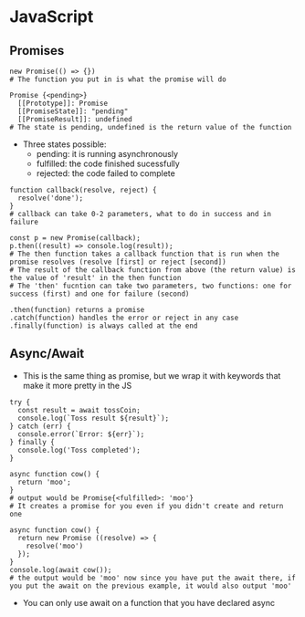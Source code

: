 # JavaScript
## Promises
```
new Promise(() => {})
# The function you put in is what the promise will do

Promise {<pending>}
  [[Prototype]]: Promise
  [[PromiseState]]: "pending"
  [[PromiseResult]]: undefined
# The state is pending, undefined is the return value of the function
```
- Three states possible:
  - pending: it is running asynchronously
  - fulfilled: the code finished sucessfully
  - rejected: the code failed to complete
```
function callback(resolve, reject) {
  resolve('done');
}
# callback can take 0-2 parameters, what to do in success and in failure

const p = new Promise(callback);
p.then((result) => console.log(result));
# The then function takes a callback function that is run when the promise resolves (resolve [first] or reject [second])
# The result of the callback function from above (the return value) is the value of 'result' in the then function
# The 'then' fucntion can take two parameters, two functions: one for success (first) and one for failure (second)

.then(function) returns a promise
.catch(function) handles the error or reject in any case
.finally(function) is always called at the end
```

## Async/Await
- This is the same thing as promise, but we wrap it with keywords that make it more pretty in the JS
```
try {
  const result = await tossCoin;
  console.log(`Toss result ${result}`);
} catch (err) {
  console.error(`Error: ${err}`);
} finally {
  console.log('Toss completed');
}

async function cow() {
  return 'moo';
}
# output would be Promise{<fulfilled>: 'moo'}
# It creates a promise for you even if you didn't create and return one

async function cow() {
  return new Promise ((resolve) => {
    resolve('moo')
  });
}
console.log(await cow());
# the output would be 'moo' now since you have put the await there, if you put the await on the previous example, it would also output 'moo'
```
- You can only use await on a function that you have declared async


